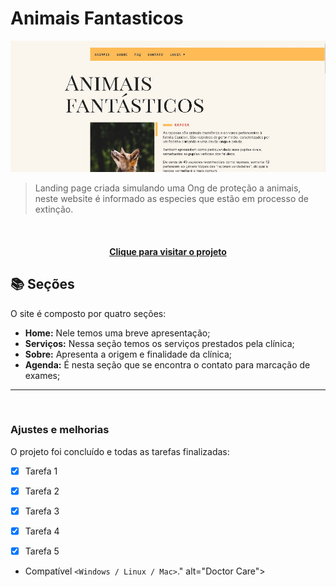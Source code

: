 # Animais Fantasticos

<!---Esses são exemplos. Veja https://shields.io para outras pessoas ou para personalizar este conjunto de escudos. Você pode querer incluir dependências, status do projeto e informações de licença aqui--->

<img src="img/animais-fantasticos.JPG" alt="Doctor Care">

> Landing page criada simulando uma Ong de proteção a animais, neste website é informado as especies que estão em processo de extinção.


<br>

<h4 align="center"><a href="https://doctor-care-clinica.netlify.app/">Clique para visitar o projeto</a></h4>

## 📚 Seções

O site é composto por quatro seções:

- **Home:** Nele temos uma breve apresentação;
- **Serviços:** Nessa seção temos os serviços prestados pela clínica;
- **Sobre:** Apresenta a origem e finalidade da clínica;
- **Agenda:** É nesta seção que se encontra o contato para marcação de exames;


---
<br>


### Ajustes e melhorias

O projeto foi concluído e todas as tarefas finalizadas:

- [x] Tarefa 1
- [x] Tarefa 2
- [x] Tarefa 3
- [x] Tarefa 4
- [x] Tarefa 5


* Compatível `<Windows / Linux / Mac>`." alt="Doctor Care">

<br>


